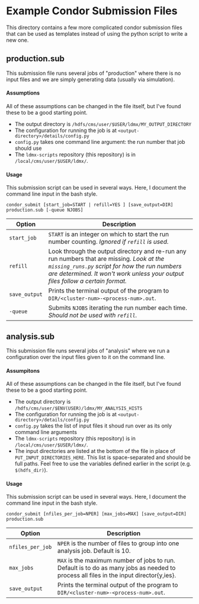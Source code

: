 # Example Condor Submission Files

This directory contains a few more complicated condor submission files that can be used as templates instead of using the python script to write a new one.

## production.sub

This submission file runs several jobs of "production" where there is no input files and we are simply generating data (usually via simulation).

#### Assumptions
All of these assumptions can be changed in the file itself, but I've found these to be a good starting point.

- The output directory is `/hdfs/cms/user/$USER/ldmx/MY_OUTPUT_DIRECTORY`
- The configuration for running the job is at `<output-directory>/details/config.py`
- `config.py` takes one command line argument: the run number that job should use
- The `ldmx-scripts` repository (this repository) is in `/local/cms/user/$USER/ldmx/`.

#### Usage
This submission script can be used in several ways. Here, I document the command line input in the bash style.
```
condor_submit [start_job=START | refill=YES ] [save_output=DIR] production.sub [-queue NJOBS]
```

Option | Description
---|---
`start_job` | `START` is an integer on which to start the run number counting. *Ignored if `refill` is used.*
`refill` | Look through the output directory and re-run any run numbers that are missing. *Look at the `missing_runs.py` script for how the run numbers are determined. It won't work unless your output files follow a certain format.*
`save_output` | Prints the terminal output of the program to `DIR/<cluster-num>-<process-num>.out`.
`-queue` | Submits `NJOBS` iterating the run number each time. *Should not be used with `refill`.*

## analysis.sub

This submission file runs several jobs of "analysis" where we run a configuration over the input files given to it on the command line.

#### Assumpitons
All of these assumptions can be changed in the file itself, but I've found these to be a good starting point.

- The output directory is `/hdfs/cms/user/$ENV(USER)/ldmx/MY_ANALYSIS_HISTS`
- The configuration for running the job is at `<output-directory>/details/config.py`
- `config.py` takes the list of input files it shoud run over as its only command line arguments
- The `ldmx-scripts` repository (this repository) is in `/local/cms/user/$USER/ldmx/`.
- The input directories are listed at the bottom of the file in place of `PUT_INPUT_DIRECTORIES_HERE`. This list is space-separated and should be full paths. Feel free to use the variables defined earlier in the script (e.g. `$(hdfs_dir)`).

#### Usage
This submission script can be used in several ways. Here, I document the command line input in the bash style.
```
condor_submit [nfiles_per_job=NPER] [max_jobs=MAX] [save_output=DIR] production.sub
```

Option | Description
---|---
`nfiles_per_job` | `NPER` is the number of files to group into one analysis job. Default is 10.
`max_jobs` | `MAX` is the maximum number of jobs to run. Default is to do as many jobs as needed to process all files in the input director{y,ies}.
`save_output` | Prints the terminal output of the program to `DIR/<cluster-num>-<process-num>.out`.
